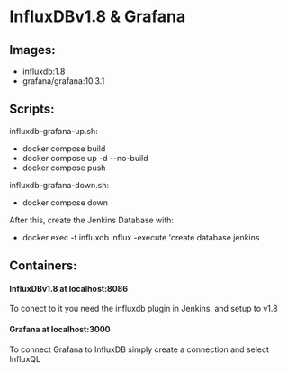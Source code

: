 # InfluxDBv1.8 & Grafana

## Images:
- influxdb:1.8
- grafana/grafana:10.3.1

## Scripts:
influxdb-grafana-up.sh:
- docker compose build
- docker compose up -d --no-build
- docker compose push


influxdb-grafana-down.sh:
- docker compose down

After this, create the Jenkins Database with:
- docker exec -t influxdb influx -execute 'create database jenkins

## Containers:
#### InfluxDBv1.8 at localhost:8086
To conect to it you need the influxdb plugin in Jenkins, and setup to v1.8
#### Grafana at localhost:3000
To connect Grafana to InfluxDB simply create a connection and select InfluxQL